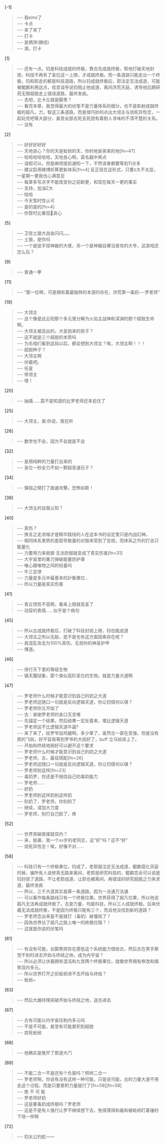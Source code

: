 
[-1] 
>--- 我emo了<br>
>--- 卡点<br>
>--- 来了来了<br>
>--- 打卡<br>
>--- 是俩饼(确信)<br>
>--- 滴，打卡<br>

[1] 
>--- 还有一点，钧是科技成就的终极，靠古先成就终极，帮他打破天地封锁，科技不再有了圣位这一上限，才成就终极。而一条道路只能走出一个终极，钧和耶走的都是科技道路，所以钧成就终极后，耶注定无法成道，可能被鲲鹏利用这点，信息误导说钧阻止他成道，离间洪荒天庭，诱导他后期研究无限超脱走上错误道路，最终发疯。<br>
>--- 去吧，比卡丘就是脚男？<br>
>--- 看完本章，我觉得最大的伏笔不是力量体系的细分，也不是影射成就终极的超凡，力，智这三条道路，而是很巧妙的点出大领主与烧死异性恋，一起玩完吧等大部分，甚至全部去死去死团有着耐人寻味的不清不楚的关系。<br>
>--- 没有<br>

[2] 
>--- 好好好好好<br>
>--- 天地良心？你的天是蚯蚓的天，你的地是弟弟的地[fn=47]<br>
>--- 哈哈哈哈哈哈，天地良心啊，莫名戳中笑点<br>
>--- 请假可以，但是麻烦提前通知一下，不然读者都要等到11点多<br>
>--- 建议启用微博折算更新体系[fn=4]
反正现在这形式，只要z大不太监，一星期一更我也心满意足<br>
>--- 每章多写点字不能改变你之前断更，和现在每天一更的事实<br>
>--- 支持，加油Z大<br>
>--- 哈哈<br>
>--- 今天暂时性认可<br>
>--- 是的是的[fn=4]<br>
>--- 你暂时比番茄🍅良心<br>

[5] 
>--- 卫宫土狼大战金闪闪。。。<br>
>--- 土狼，是你吗<br>
>--- 一个是徒手捏神器的大佬，另一个是神器自爆当普攻的大爷，这游戏还怎么玩？<br>

[9] 
>--- 普通一拳<br>

[11] 
>--- “那一位啊，可是拥有着最独特的本源的存在，洪荒第一毒奶---罗老师”<br>

[19] 
>--- 大领主<br>
>--- 这个像是达云阳那个多元里分解为火焰主战神和深渊的那个超脱生命啊。<br>
>--- 大领主被造出的，大圣抱来的孩子？<br>
>--- 这不就是三个超脱的本质吗<br>
>--- 为毛咱们看到这段以后，都会想到大领主？唉，大领主啊！！！<br>
>--- 超脱种子？<br>
>--- 大领主啊<br>
>--- 伏羲吧。<br>
>--- 任皇<br>
>--- 带领主<br>
>--- 塔！<br>

[20] 
>--- 抽搐……莫不是知道的比罗老师还多尬住了<br>

[25] 
>--- 大领主，昊:你说，我在听<br>

[26] 
>--- 数学也不会，因为不会就是不会<br>

[32] 
>--- 是用纯粹的力量打出来的<br>
>--- 圣位一秒全力不如一颗超音速石子？<br>

[34] 
>--- 彈指之間打了曲速攻擊。恐怖如斯！<br>

[38] 
>--- 大领主的自我认知？<br>

[40] 
>--- 真伤？<br>
>--- 换言之走浓缩才是精华路线的人在这本书的设定里只是内战幻神。<br>
>--- 相同体系里质的差距导致量的对毁率受到了忽视，而体系之外的打击只能量化<br>
>--- 力要用力来抵御 无法防御就变成了真实伤害[fn=31]<br>
>--- 大宇宙里的重力弹破能量防护罩<br>
>--- 唯心跟唯物之间的较量吗<br>
>--- 牛三定律<br>
>--- 力量是多元中最基本的計衡單位…<br>
>--- 所以力量是真实伤害<br>

[41] 
>--- 青丘悟性不高啊，看来上限就高圣了<br>
>--- 动容的表情……似乎是个病句<br>

[45] 
>--- 所以古成就终极后，打破了科技封锁上限，钧也能成道<br>
>--- 大领主之所以无敌，是不是也有这方面因素存在呢？<br>
>--- 我混乱攻击为100%真伤，无视你的神圣护甲<br>
>--- 傳道。<br>

[46] 
>--- 侠行天下里的等级生物<br>
>--- 镇天魔狱象，那个类似高阶圣位的生物。就是力量大道啊<br>

[47] 
>--- 罗老师什么时候才能意识到自己的奶之大道<br>
>--- 罗老师这随口一句就是反向逻辑天道，你让钧情何以堪？<br>
>--- 罗老师你又开始了<br>
>--- 古：谢谢罗老师的金口玉言嗷<br>
>--- 先锚定一个结果，然后结果一定反着来，堪比逻辑天道<br>
>--- 罗老师这不比逻辑天道牛逼?<br>
>--- 来了来了，给罗爷加鸡腿啊。多少章了，虽然古一直在变强，但是没有质的飞跃。好不容易等到罗爷的大招好了，buff 立马给续上了。<br>
>--- 开始和终结地刚好可以避开这个要求<br>
>--- 罗老师什么时候才能意识到自己的奶之大道<br>
>--- 罗老师，古，最佳搭配[fn=26]<br>
>--- 罗老师这随口一句就是反向逻辑天道，你让钧情何以堪？<br>
>--- 罗老师别这样[fn=23]<br>
>--- 毒奶罗，你还是不相信自己的毒奶能力<br>
>--- 罗老师……<br>
>--- 好奶<br>
>--- 罗老师别这样奶别这样奶<br>
>--- 别奶了，罗老师，你别奶了<br>
>--- 继续，请加大力度<br>
>--- 罗老师，别打自己脸了，疼<br>

[52] 
>--- 世界突破直接就双内？<br>
>--- 来，偷袭，我一个xx岁的老同志，这“好”吗？这不“好”<br>
>--- 烧死异性恋！唉，好像不对……<br>

[58] 
>--- 科技只有一个终极果位，钧成了，老耶就注定无法成道，鲲鹏腐化天庭时候，骗所有人说修真无路来离间，老耶是研究科技的，鲲鹏完全可以说是钧封锁了道路，不让老耶成道，让耶也被离间，再错误的研究超脱之力来求道，最终发疯<br>
>--- 所以，三千大道其实是算一条道路，因为一法通万法通<br>
>--- 可以看作每条路线只有一个终极位果。世界获得了超凡位果，所以他说超凡无法再成就终极了。古是力量，均是科技，所以三人成就终极。后来伏羲无法成就终极，不是因为终极只能有三个，而且他没找到新的道路？<br>
>--- 罗老师念出来是不是就打（毒奶）破僵局了？<br>
>--- 因為世界佔了超凡之路上唯一的終極位階？！<br>
>--- 这就是你说的伏笔吗<br>

[61] 
>--- 有没有可能，女脚男把存在感低这个系统能力借给古，然后古在黑手察觉不到时进去开始与终结之地，成为内宇宙？<br>
>--- 所以必须让伏羲拥有混沌和九宫两个终极果位，就像世界拥有修改和搞笑双内多元。<br>
>--- 所以世界打开之前蚯蚓进不去开始与终结？<br>
>--- 蚯蚓~<br>

[63] 
>--- 然后大雄持理突破开始与终结之地，送古进去<br>

[67] 
>--- 古有可能以内宇宙压制内多元吗<br>
>--- 不是不可能，甚至有可能累积到超脱<br>
>--- 捏死蚯蚓<br>

[68] 
>--- 他确实是推开了那道大门<br>

[69] 
>--- 不能二合一不是还有个负面吗？照样二合一<br>
>--- 罗老师啊，你说有没有这样一种可能，只是说可能，古的力量大道不用走这个过程，而是只要累积力量就行了[fn=58][fn=58]<br>
>--- 绝 不 可 能<br>
>--- 罗老师好奶<br>
>--- 这是要毒奶成终极吗？罗老师<br>
>--- 这是不是有人强行让罗不继续想下去，免得落得和羲和被蚯蚓盯着锤的下场一样啊<br>

[72] 
>--- 钧太公钓蛇——<br>
